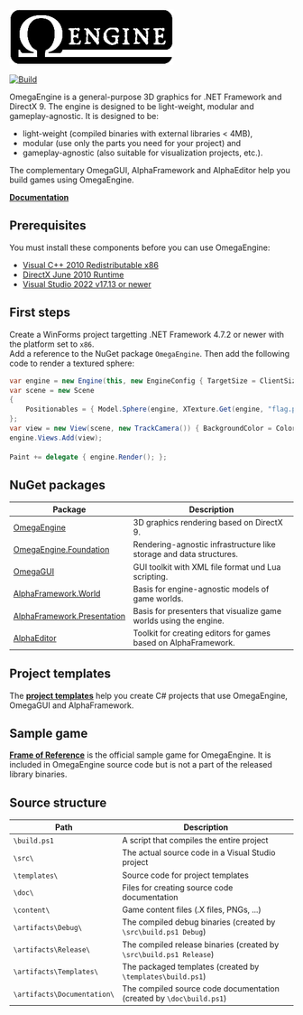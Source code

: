 ![OmegaEngine](https://github.com/omegaengine/omegaengine/raw/master/logo.png)

[![Build](https://github.com/omegaengine/omegaengine/actions/workflows/build.yml/badge.svg)](https://github.com/omegaengine/omegaengine/actions/workflows/build.yml)

OmegaEngine is a general-purpose 3D graphics for .NET Framework and DirectX 9. The engine is designed to be light-weight, modular and gameplay-agnostic. It is designed to be:

 * light-weight (compiled binaries with external libraries < 4MB),
 * modular (use only the parts you need for your project) and
 * gameplay-agnostic (also suitable for visualization projects, etc.).

The complementary OmegaGUI, AlphaFramework and AlphaEditor help you build games using OmegaEngine.

**[Documentation](https://docs.omegaengine.de/)**

## Prerequisites

You must install these components before you can use OmegaEngine:

- [Visual C++ 2010 Redistributable x86](https://www.microsoft.com/en-us/download/details.aspx?id=26999)
- [DirectX June 2010 Runtime](https://www.microsoft.com/en-us/download/details.aspx?id=8109)
- [Visual Studio 2022 v17.13 or newer](https://www.visualstudio.com/downloads/)

## First steps

Create a WinForms project targetting .NET Framework 4.7.2 or newer with the platform set to `x86`.  
Add a reference to the NuGet package `OmegaEngine`. Then add the following code to render a textured sphere:

```csharp
var engine = new Engine(this, new EngineConfig { TargetSize = ClientSize });
var scene = new Scene
{
    Positionables = { Model.Sphere(engine, XTexture.Get(engine, "flag.png")) }
};
var view = new View(scene, new TrackCamera()) { BackgroundColor = Color.CornflowerBlue };
engine.Views.Add(view);

Paint += delegate { engine.Render(); };
```

## NuGet packages

| Package                                                                                    | Description                                                          |
| ------------------------------------------------------------------------------------------ | -------------------------------------------------------------------- |
| [OmegaEngine](https://www.nuget.org/packages/OmegaEngine/)                                 | 3D graphics rendering based on DirectX 9.                            |
| [OmegaEngine.Foundation](https://www.nuget.org/packages/OmegaEngine.Foundation/)           | Rendering-agnostic infrastructure like storage  and data structures. |
| [OmegaGUI](https://www.nuget.org/packages/OmegaGUI/)                                       | GUI toolkit with XML file format und Lua scripting.                  |
| [AlphaFramework.World](https://www.nuget.org/packages/AlphaFramework.World/)               | Basis for engine-agnostic models of game worlds.                     |
| [AlphaFramework.Presentation](https://www.nuget.org/packages/AlphaFramework.Presentation/) | Basis for presenters that visualize game worlds using the engine.    |
| [AlphaEditor](https://www.nuget.org/packages/AlphaEditor/)                                 | Toolkit for creating editors for games based on AlphaFramework.      |

## Project templates

The **[project templates](https://www.nuget.org/packages/OmegaEngine.Templates#readme-body-tab)** help you create C# projects that use OmegaEngine, OmegaGUI and AlphaFramework.

## Sample game

**[Frame of Reference](https://github.com/omegaengine/omegaengine/tree/master/src/FrameOfReference)** is the official sample game for OmegaEngine. It is included in OmegaEngine source code but is not a part of the released library binaries.

## Source structure

| Path                        | Description                                                          |
| --------------------------- | -------------------------------------------------------------------- |
| `\build.ps1`                | A script that compiles the entire project                            |
| `\src\`                     | The actual source code in a Visual Studio project                    |
| `\templates\`               | Source code for project templates                                    |
| `\doc\`                     | Files for creating source code documentation                         |
| `\content\`                 | Game content files (.X files, PNGs, ...)                             |
| `\artifacts\Debug\`         | The compiled debug binaries (created by `\src\build.ps1 Debug`)      |
| `\artifacts\Release\`       | The compiled release binaries (created by `\src\build.ps1 Release`)  |
| `\artifacts\Templates\`     | The packaged templates (created by `\templates\build.ps1`)           |
| `\artifacts\Documentation\` | The compiled source code documentation (created by `\doc\build.ps1`) |
